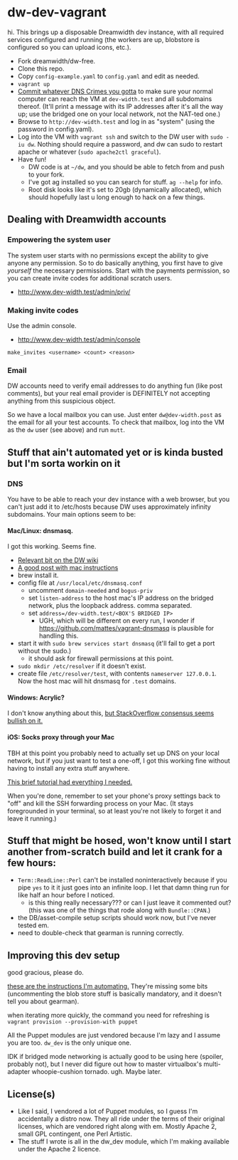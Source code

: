 # dw-dev-vagrant

hi. This brings up a disposable Dreamwidth dev instance, with all required services configured and running (the workers are up, blobstore is configured so you can upload icons, etc.).

- Fork dreamwidth/dw-free.
- Clone this repo.
- Copy `config-example.yaml` to `config.yaml` and edit as needed.
- `vagrant up`
- [Commit whatever DNS Crimes you gotta](#dns) to make sure your normal computer can reach the VM at `dev-width.test` and all subdomains thereof. (It'll print a message with its IP addresses after it's all the way up; use the bridged one on your local network, not the NAT-ted one.)
- Browse to `http://dev-width.test` and log in as "system" (using the password in config.yaml).
- Log into the VM with `vagrant ssh` and switch to the DW user with `sudo -iu dw`. Nothing should require a password, and dw can sudo to restart apache or whatever (`sudo apache2ctl graceful`).
- Have fun!
    - DW code is at `~/dw`, and you should be able to fetch from and push to your fork.
    - I've got ag installed so you can search for stuff. `ag --help` for info.
    - Root disk looks like it's set to 20gb (dynamically allocated), which should hopefully last u long enough to hack on a few things.

## Dealing with Dreamwidth accounts

### Empowering the system user

The system user starts with no permissions except the ability to give anyone any permission. So to do basically anything, you first have to give _yourself_ the necessary permissions. Start with the payments permission, so you can create invite codes for additional scratch users.

- http://www.dev-width.test/admin/priv/

### Making invite codes

Use the admin console.

- http://www.dev-width.test/admin/console

`make_invites <username> <count> <reason>`

### Email

DW accounts need to verify email addresses to do anything fun (like post comments), but your real email provider is DEFINITELY not accepting anything from this suspicious object.

So we have a local mailbox you can use. Just enter `dw@dev-width.post` as the email for all your test accounts. To check that mailbox, log into the VM as the `dw` user (see above) and run `mutt`.

## Stuff that ain't automated yet or is kinda busted but I'm sorta workin on it

### DNS

You have to be able to reach your dev instance with a web browser, but you can't just add it to /etc/hosts because DW uses approximately infinity subdomains. Your main options seem to be:

#### Mac/Linux: dnsmasq.

I got this working. Seems fine.

- [Relevant bit on the DW wiki](http://wiki.dreamwidth.net/wiki/index.php/Subdomain_setup#Local_development_via_dnsmasq)
- [A good post with mac instructions](https://passingcuriosity.com/2013/dnsmasq-dev-osx/)
- brew install it.
- config file at `/usr/local/etc/dnsmasq.conf`
    - uncomment `domain-needed` and `bogus-priv`
    - set `listen-address` to the host mac's IP address on the bridged network, plus the loopback address. comma separated.
    - set `address=/dev-width.test/<BOX'S BRIDGED IP>`
        - UGH, which will be different on every run, I wonder if https://github.com/mattes/vagrant-dnsmasq is plausible for handling this.
- start it with `sudo brew services start dnsmasq` (it'll fail to get a port without the sudo.)
    - it should ask for firewall permissions at this point.
- `sudo mkdir /etc/resolver` if it doesn't exist.
- create file `/etc/resolver/test`, with contents `nameserver 127.0.0.1`. Now the host mac will hit dnsmasq for `.test` domains.

#### Windows: Acrylic?

I don't know anything about this, [but StackOverflow consensus seems bullish on it.](https://stackoverflow.com/questions/138162/wildcards-in-a-windows-hosts-file)

#### iOS: Socks proxy through your Mac

TBH at this point you probably need to actually set up DNS on your local network, but if you just want to test a one-off, I got this working fine without having to install any extra stuff anywhere.

[This brief tutorial had everything I needed.](https://gist.github.com/austinhappel/5614113)

When you're done, remember to set your phone's proxy settings back to "off" and kill the SSH forwarding process on your Mac. (It stays foregrounded in your terminal, so at least you're not likely to forget it and leave it running.)

## Stuff that might be hosed, won't know until I start another from-scratch build and let it crank for a few hours:

- `Term::ReadLine::Perl` can't be installed noninteractively because if you pipe `yes` to it it just goes into an infinite loop. I let that damn thing run for like half an hour before I noticed.
    - is this thing really necessary??? or can I just leave it commented out? (this was one of the things that rode along with `Bundle::CPAN`.)
- the DB/asset-compile setup scripts should work now, but I've never tested em.
- need to double-check that gearman is running correctly.

## Improving this dev setup

good gracious, please do.

[these are the instructions I'm automating.](http://wiki.dwscoalition.org/wiki/index.php/Dreamwidth_Scratch_Installation) They're missing some bits (uncommenting the blob store stuff is basically mandatory, and it doesn't tell you about gearman).

when iterating more quickly, the command you need for refreshing is `vagrant provision --provision-with puppet`

All the Puppet modules are just vendored because I'm lazy and I assume you are too. `dw_dev` is the only unique one.

IDK if bridged mode networking is actually good to be using here (spoiler, probably not), but I never did figure out how to master virtualbox's multi-adapter whoopie-cushion tornado. ugh. Maybe later.

## License(s)

- Like I said, I vendored a lot of Puppet modules, so I guess I'm accidentally a distro now. They all ride under the terms of their original licenses, which are vendored right along with em. Mostly Apache 2, small GPL contingent, one Perl Artistic.
- The stuff I wrote is all in the dw_dev module, which I'm making available under the Apache 2 licence.
